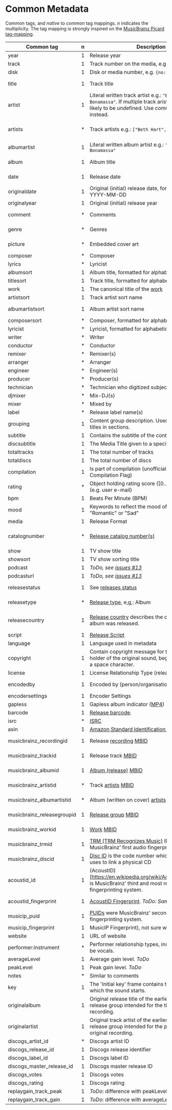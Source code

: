 # Common Metadata

Common tags, and _native_ to _common_ tag mappings. _n_ indicates the multiplicity.
The tag mapping is strongly inspired on the [MusicBrainz Picard tag-mapping](https://picard.musicbrainz.org/docs/mappings/).

| Common tag                 | n | Description                                                                                                                                                          | ID3v1.1 | ID3v2.2      | ID3v2.3                                                                           | ID3v2.4                                                                           | iTunes MP4                                              | vorbis                                        | APEv2                               | asf                               | exif       |
|----------------------------|---|----------------------------------------------------------------------------------------------------------------------------------------------------------------------|---------|--------------|-----------------------------------------------------------------------------------|-----------------------------------------------------------------------------------|---------------------------------------------------------|-----------------------------------------------|-------------------------------------|-----------------------------------|------------|
| year                       | 1 | Release year                                                                                                                                                         | year    | TYE          | TYER                                                                              | TYER                                                                              |                                                         |                                               |                                     |                                   | YEAR       |
| track                      | 1 | Track number on the media, e.g. `{no: 1, of: 2}`                                                                                                                     | track   | TRK          | TRCK                                                                              | TRCK                                                                              | trkn                                                    | TRACKNUMBER                                   | TRACK                               | WM/TrackNumber                    | ITRK       |
| disk                       | 1 | Disk or media number, e.g. `{no: 1, of: 2}`                                                                                                                          |         | TPA          | TPOS                                                                              | TPOS                                                                              | disk                                                    | DISCNUMBER                                    | DISC, DISCNUMBER                    | WM/PartOfSet                      |            |
| title                      | 1 | Track title                                                                                                                                                          | title   | TT2          | TIT2                                                                              | TIT2                                                                              | ©nam                                                    | TITLE                                         | TITLE                               | Title                             | INAM, TITL |
| artist                     | 1 | Literal written track artist e.g.: `"Beth Hart & Joe Bonamassa"`. If multiple track arists are found, this is likely to be undefined. Use _common.artists_ instead.  | artist  | TP1          | TPE1                                                                              | TPE1                                                                              | ©ART                                                    | ARTIST                                        | ARTIST                              | Author                            | IART       |
| artists                    | * | Track artists e.g.: `["Beth Hart", "Joe Bonamassa"]`                                                                                                                 |         |              | TXXX:Artists, TXXX:DISCOGS_ARTISTS, TXXX:DISCOGS_ARTIST_NAME                      | TXXX:Artists, TXXX:DISCOGS_ARTISTS, TXXX:DISCOGS_ARTIST_NAME                      | ----:com.apple.iTunes:ARTISTS                           | ARTISTS, DISCOGS_ARTISTS, DISCOGS_ARTIST_NAME | ARTISTS                             | WM/ARTISTS                        |            |
| albumartist                | 1 | Literal written album artist e.g.: `"Beth Hart & Joe Bonamassa"`                                                                                                     |         | TP2          | TPE2, TXXX:DISCOGS_ALBUM_ARTISTS                                                  | TPE2, TXXX:DISCOGS_ALBUM_ARTISTS                                                  | aART, ----:com.apple.iTunes:Band                        | ALBUMARTIST, DISCOGS_ALBUM_ARTISTS            | ALBUM ARTIST                        | WM/AlbumArtist                    |            |
| album                      | 1 | Album title                                                                                                                                                          | album   | TAL          | TALB                                                                              | TALB                                                                              | ©alb                                                    | ALBUM                                         | ALBUM                               | WM/AlbumTitle                     | IPRD, IRPD |
| date                       | 1 | Release date                                                                                                                                                         |         |              | TDRV, TDRC, TXXX:DISCOGS_RELEASED                                                 | TDRV, TDRC, TXXX:DISCOGS_RELEASED                                                 | ©day                                                    | DATE, DISCOGS_RELEASED                        | YEAR                                | WM/Year                           | ICRD       |
| originaldate               | 1 | Original (initial) release date, formatted like: YYYY-MM-DD                                                                                                          |         | TOR          | TDOR, TXXX:DISCOGS_DATE                                                           | TDOR, TXXX:DISCOGS_DATE                                                           | ----:com.apple.iTunes:ORIGINALDATE                      | ORIGINALDATE, DISCOGS_DATE                    | ORIGINALDATE                        | WM/OriginalReleaseTime            |            |
| originalyear               | 1 | Original (initial) release year                                                                                                                                      |         |              | TORY, TXXX:originalyear                                                           | TORY, TXXX:originalyear                                                           | ----:com.apple.iTunes:ORIGINALYEAR                      | ORIGINALYEAR                                  | ORIGINALYEAR                        | WM/OriginalReleaseYear            |            |
| comment                    | * | Comments                                                                                                                                                             | comment | COM          | COMM                                                                              | COMM                                                                              | ©cmt, ----:com.apple.iTunes:NOTES                       | COMMENT                                       | COMMENT                             | Description                       | COMM, ICMT |
| genre                      | * | Genres                                                                                                                                                               | genre   | TCO          | TCON, TXXX:STYLE                                                                  | TCON, TXXX:STYLE                                                                  | ©gen, gnre                                              | GENRE, STYLE                                  | GENRE                               | WM/Genre                          | GNRE, IGNR |
| picture                    | * | Embedded cover art                                                                                                                                                   |         | PIC          | APIC                                                                              | APIC                                                                              | covr                                                    | METADATA_BLOCK_PICTURE                        | COVER ART (FRONT), COVER ART (BACK) | WM/Picture                        |            |
| composer                   | * | Composer                                                                                                                                                             |         | TCM          | TCOM                                                                              | TCOM                                                                              | ©wrt                                                    | COMPOSER                                      | COMPOSER                            | WM/Composer                       |            |
| lyrics                     | * | Lyricist                                                                                                                                                             |         |              | USLT:description, SYLT                                                            | USLT:description, SYLT                                                            | ©lyr                                                    | LYRICS                                        | LYRICS                              | WM/Lyrics                         |            |
| albumsort                  | 1 | Album title, formatted for alphabetic ordering                                                                                                                       |         |              | TSOA                                                                              | TSOA                                                                              | soal                                                    | ALBUMSORT                                     | ALBUMSORT                           | WM/AlbumSortOrder                 |            |
| titlesort                  | 1 | Track title, formatted for alphabetic ordering                                                                                                                       |         |              | TSOT                                                                              | TSOT                                                                              | sonm                                                    | TITLESORT                                     | TITLESORT                           | WM/TitleSortOrder                 |            |
| work                       | 1 | The canonical title of the [work](https://musicbrainz.org/doc/Work)                                                                                                  |         | TOT          |                                                                                   |                                                                                   |                                                         | WORK                                          | WORK                                | WM/Work                           |            |
| artistsort                 | 1 | Track artist sort name                                                                                                                                               |         |              | TSOP                                                                              | TSOP                                                                              | soar                                                    | ARTISTSORT                                    | ARTISTSORT                          | WM/ArtistSortOrder                |            |
| albumartistsort            | 1 | Album artist sort name                                                                                                                                               |         |              | TSO2                                                                              | TSO2                                                                              | soaa, ----:com.apple.iTunes:ALBUMARTISTSORT             | ALBUMARTISTSORT                               | ALBUMARTISTSORT                     | WM/AlbumArtistSortOrder           |            |
| composersort               | * | Composer, formatted for alphabetic ordering                                                                                                                          |         |              | TSOC                                                                              | TSOC                                                                              | soco                                                    | COMPOSERSORT                                  | COMPOSERSORT                        | WM/ComposerSortOrder              |            |
| lyricist                   | * | Lyricist, formatted for alphabetic ordering                                                                                                                          |         | TXT          | TEXT                                                                              | TEXT                                                                              | ----:com.apple.iTunes:LYRICIST                          | LYRICIST                                      | LYRICIST                            | WM/Writer                         |            |
| writer                     | * | Writer                                                                                                                                                               |         |              | TXXX:Writer                                                                       | TXXX:Writer                                                                       |                                                         | WRITER                                        | WRITER                              |                                   | IWRI       |
| conductor                  | * | Conductor                                                                                                                                                            |         | TP3          | TPE3                                                                              | TPE3                                                                              | ----:com.apple.iTunes:CONDUCTOR                         | CONDUCTOR                                     | CONDUCTOR                           | WM/Conductor                      |            |
| remixer                    | * | Remixer(s)                                                                                                                                                           |         |              | TPE4                                                                              | TPE4                                                                              | ----:com.apple.iTunes:REMIXER                           | REMIXER                                       | MIXARTIST                           | WM/ModifiedBy                     |            |
| arranger                   | * | Arranger                                                                                                                                                             |         |              | IPLS:arranger, TIPL:arranger                                                      | IPLS:arranger, TIPL:arranger                                                      |                                                         | ARRANGER                                      | ARRANGER                            |                                   |            |
| engineer                   | * | Engineer(s)                                                                                                                                                          |         |              | IPLS:engineer, TIPL:engineer                                                      | IPLS:engineer, TIPL:engineer                                                      | ----:com.apple.iTunes:ENGINEER                          | ENGINEER                                      | ENGINEER                            | WM/Engineer                       | IENG       |
| producer                   | * | Producer(s)                                                                                                                                                          |         |              | IPLS:producer, TIPL:producer                                                      | IPLS:producer, TIPL:producer                                                      | ----:com.apple.iTunes:PRODUCER                          | PRODUCER                                      | PRODUCER                            | WM/Producer                       |            |
| technician                 | * | Technician who digitized subject                                                                                                                                     |         |              |                                                                                   |                                                                                   |                                                         |                                               |                                     |                                   | ITCH       |
| djmixer                    | * | Mix-DJ(s)                                                                                                                                                            |         |              | IPLS:DJ-mix, TIPL:DJ-mix                                                          | IPLS:DJ-mix, TIPL:DJ-mix                                                          | ----:com.apple.iTunes:DJMIXER                           | DJMIXER                                       | DJMIXER                             | WM/DJMixer                        |            |
| mixer                      | * | Mixed by                                                                                                                                                             |         |              | IPLS:mix, TIPL:mix                                                                | IPLS:mix, TIPL:mix                                                                | ----:com.apple.iTunes:MIXER                             | MIXER                                         | MIXER                               | WM/Mixer                          |            |
| label                      | * | Release label name(s)                                                                                                                                                |         | TPB          | TPUB, TXXX:DISCOGS_LABEL                                                          | TPUB, TXXX:DISCOGS_LABEL                                                          | ----:com.apple.iTunes:LABEL                             | LABEL, DISCOGS_LABEL                          | LABEL                               | WM/Publisher                      |            |
| grouping                   | 1 | Content group description. Used to group track titles in sections.                                                                                                   |         | TT1          | TIT1                                                                              | TIT1                                                                              | ©grp                                                    | GROUPING                                      | GROUPING                            | WM/ContentGroupDescription        |            |
| subtitle                   | 1 | Contains the subtitle of the content                                                                                                                                 |         | TT3          | TIT3                                                                              | TIT3                                                                              | ----:com.apple.iTunes:SUBTITLE                          | SUBTITLE                                      | SUBTITLE                            | WM/SubTitle                       |            |
| discsubtitle               | 1 | The Media Title given to a specific disc                                                                                                                             |         |              | TSST                                                                              | TSST                                                                              | ----:com.apple.iTunes:DISCSUBTITLE                      | DISCSUBTITLE                                  | DISCSUBTITLE                        | WM/SetSubTitle                    |            |
| totaltracks                | 1 | The total number of tracks                                                                                                                                           |         |              |                                                                                   |                                                                                   |                                                         | TRACKTOTAL, TOTALTRACKS                       |                                     |                                   |            |
| totaldiscs                 | 1 | The total number of discs                                                                                                                                            |         |              |                                                                                   |                                                                                   |                                                         | DISCTOTAL, TOTALDISCS                         |                                     |                                   |            |
| compilation                | 1 | Is part of compilation (unofficial iTunes Compilation Flag)                                                                                                          |         |              | TCMP                                                                              | TCMP                                                                              | cpil                                                    | COMPILATION                                   | COMPILATION                         | WM/IsCompilation                  |            |
| rating                     | * | Object holding rating score ([0..5]) and source (e.g. user e-mail)                                                                                                   |         |              | POPM                                                                              | POPM                                                                              |                                                         | RATING                                        |                                     | WM/SharedUserRating               | RATE       |
| bpm                        | 1 | Beats Per Minute (BPM)                                                                                                                                               |         |              | TBPM                                                                              | TBPM                                                                              | tmpo                                                    | BPM                                           | BPM                                 | WM/BeatsPerMinute                 |            |
| mood                       | 1 | Keywords to reflect the mood of the audio, e.g. "Romantic" or "Sad"                                                                                                  |         |              | TMOO                                                                              | TMOO                                                                              | ----:com.apple.iTunes:MOOD                              | MOOD                                          | MOOD                                | WM/Mood                           |            |
| media                      | 1 | Release Format                                                                                                                                                       |         |              | TMED                                                                              | TMED                                                                              | ----:com.apple.iTunes:MEDIA                             | MEDIA                                         | MEDIA                               | WM/Media                          | IMED       |
| catalognumber              | * | [Release catalog number(s)](https://musicbrainz.org/doc/Release/Catalog_Number)                                                                                      |         |              | TXXX:CATALOGNUMBER, TXXX:DISCOGS_CATALOG, TXXX:CATALOGID                          | TXXX:CATALOGNUMBER, TXXX:DISCOGS_CATALOG, TXXX:CATALOGID                          | ----:com.apple.iTunes:CATALOGNUMBER                     | CATALOGNUMBER, DISCOGS_CATALOG, CATALOGID     | CATALOGNUMBER                       | WM/CatalogNo                      |            |
| show                       | 1 | TV show title                                                                                                                                                        |         |              |                                                                                   |                                                                                   | tvsh                                                    |                                               |                                     |                                   |            |
| showsort                   | 1 | TV show sorting title                                                                                                                                                |         |              |                                                                                   |                                                                                   | sosn                                                    |                                               |                                     |                                   |            |
| podcast                    | 1 | _ToDo, see [issues #13](https://github.com/Borewit/music-metadata/issues/13)_                                                                                        |         |              |                                                                                   |                                                                                   | pcst                                                    |                                               |                                     |                                   |            |
| podcasturl                 | 1 | _ToDo, see [issues #13](https://github.com/Borewit/music-metadata/issues/13)_                                                                                        |         |              |                                                                                   |                                                                                   | purl                                                    |                                               |                                     |                                   |            |
| releasestatus              | 1 | See [releases status](https://wiki.musicbrainz.org/History:Release_Status)                                                                                           |         |              | TXXX:MusicBrainz Album Status                                                     | TXXX:MusicBrainz Album Status                                                     | ----:com.apple.iTunes:MusicBrainz Album Status          | RELEASESTATUS                                 | MUSICBRAINZ_ALBUMSTATUS             | MusicBrainz/Album Status          |            |
| releasetype                | * | [Release type](https://musicbrainz.org/doc/Release_Group/Type), e,g,: Album                                                                                          |         |              | TXXX:MusicBrainz Album Type                                                       | TXXX:MusicBrainz Album Type                                                       | ----:com.apple.iTunes:MusicBrainz Album Type            | RELEASETYPE                                   | MUSICBRAINZ_ALBUMTYPE               | MusicBrainz/Album Type            |            |
| releasecountry             | 1 | [Release country](https://wiki.musicbrainz.org/Release_Country) describes the country in which an album was released.                                                |         |              | TXXX:MusicBrainz Album Release Country, TXXX:RELEASECOUNTRY, TXXX:DISCOGS_COUNTRY | TXXX:MusicBrainz Album Release Country, TXXX:RELEASECOUNTRY, TXXX:DISCOGS_COUNTRY | ----:com.apple.iTunes:MusicBrainz Album Release Country | RELEASECOUNTRY, DISCOGS_COUNTRY               | RELEASECOUNTRY                      | MusicBrainz/Album Release Country | ICNT       |
| script                     | 1 | [Release Script](https://picard.musicbrainz.org/docs/tags/)                                                                                                          |         |              | TXXX:SCRIPT                                                                       | TXXX:SCRIPT                                                                       | ----:com.apple.iTunes:SCRIPT                            | SCRIPT                                        | SCRIPT                              | WM/Script                         |            |
| language                   | 1 | Language used in metadata                                                                                                                                            |         | TLA          | TLAN                                                                              | TLAN                                                                              | ----:com.apple.iTunes:LANGUAGE                          | LANGUAGE                                      | LANGUAGE                            | WM/Language                       |            |
| copyright                  | 1 | Contain copyright message for the copyright holder of the original sound, begin with a year and a space character.                                                   |         | TCR          | TCOP                                                                              | TCOP                                                                              | cprt                                                    | COPYRIGHT                                     | COPYRIGHT                           | Copyright                         |            |
| license                    | 1 | License Relationship Type (releases, recordings)                                                                                                                     |         | WCP          | WCOP                                                                              | WCOP                                                                              | ----:com.apple.iTunes:LICENSE                           | LICENSE                                       | LICENSE                             | LICENSE                           |            |
| encodedby                  | 1 | Encoded by (person/organisation)                                                                                                                                     |         | TEN          | TENC                                                                              | TENC                                                                              | ©too                                                    | ENCODEDBY                                     | ENCODEDBY                           | WM/EncodedBy                      | ISFT, CODE |
| encodersettings            | 1 | Encoder Settings                                                                                                                                                     |         | TSS          | TSSE                                                                              | TSSE                                                                              |                                                         | ENCODERSETTINGS                               | ENCODERSETTINGS                     | WM/EncodingSettings               |            |
| gapless                    | 1 | Gapless album indicator ([MP4](http://help.mp3tag.de/main_tags.html))                                                                                                |         | COM:iTunPGAP |                                                                                   |                                                                                   | pgap                                                    |                                               |                                     |                                   |            |
| barcode                    | 1 | [Release barcode](https://musicbrainz.org/doc/Barcode).                                                                                                              |         |              | TXXX:BARCODE                                                                      | TXXX:BARCODE                                                                      | ----:com.apple.iTunes:BARCODE                           | BARCODE                                       | BARCODE                             | WM/Barcode                        |            |
| isrc                       | * | [ISRC](https://musicbrainz.org/doc/ISRC)                                                                                                                             |         |              | TSRC                                                                              | TSRC                                                                              | ----:com.apple.iTunes:ISRC                              | ISRC                                          | ISRC                                | WM/ISRC                           |            |
| asin                       | 1 | [Amazon Standard Identification Number (ASIN)](https://musicbrainz.org/doc/ASIN)                                                                                     |         |              | TXXX:ASIN                                                                         | TXXX:ASIN                                                                         | ----:com.apple.iTunes:ASIN                              | ASIN                                          | ASIN                                | ASIN                              |            |
| musicbrainz_recordingid    | 1 | Release [recording](https://musicbrainz.org/doc/Recording) [MBID](https://musicbrainz.org/doc/MusicBrainz_Identifier)                                                |         |              | UFID:http://musicbrainz.org                                                       | UFID:http://musicbrainz.org                                                       | ----:com.apple.iTunes:MusicBrainz Track Id              | MUSICBRAINZ_TRACKID                           | MUSICBRAINZ_TRACKID                 | MusicBrainz/Track Id              |            |
| musicbrainz_trackid        | 1 | Release track [MBID](https://musicbrainz.org/doc/MusicBrainz_Identifier)                                                                                             |         |              | TXXX:MusicBrainz Release Track Id                                                 | TXXX:MusicBrainz Release Track Id                                                 | ----:com.apple.iTunes:MusicBrainz Release Track Id      | MUSICBRAINZ_RELEASETRACKID                    | MUSICBRAINZ_RELEASETRACKID          | MusicBrainz/Release Track Id      |            |
| musicbrainz_albumid        | 1 | [Album (release)](https://musicbrainz.org/doc/Release) [MBID](https://musicbrainz.org/doc/MusicBrainz_Identifier)                                                    |         |              | TXXX:MusicBrainz Album Id                                                         | TXXX:MusicBrainz Album Id                                                         | ----:com.apple.iTunes:MusicBrainz Album Id              | MUSICBRAINZ_ALBUMID                           | MUSICBRAINZ_ALBUMID                 | MusicBrainz/Album Id              |            |
| musicbrainz_artistid       | * | Track [artists](https://musicbrainz.org/doc/Artist) [MBID](https://musicbrainz.org/doc/MusicBrainz_Identifier)                                                       |         |              | TXXX:MusicBrainz Artist Id                                                        | TXXX:MusicBrainz Artist Id                                                        | ----:com.apple.iTunes:MusicBrainz Artist Id             | MUSICBRAINZ_ARTISTID                          | MUSICBRAINZ_ARTISTID                | MusicBrainz/Artist Id             |            |
| musicbrainz_albumartistid  | * | Album (written on cover) [artists](https://musicbrainz.org/doc/Artist) [MBID](https://musicbrainz.org/doc/MusicBrainz_Identifier)                                    |         |              | TXXX:MusicBrainz Album Artist Id                                                  | TXXX:MusicBrainz Album Artist Id                                                  | ----:com.apple.iTunes:MusicBrainz Album Artist Id       | MUSICBRAINZ_ALBUMARTISTID                     | MUSICBRAINZ_ALBUMARTISTID           | MusicBrainz/Album Artist Id       |            |
| musicbrainz_releasegroupid | 1 | [Release group](https://musicbrainz.org/doc/Release_Group) [MBID](https://musicbrainz.org/doc/MusicBrainz_Identifier)                                                |         |              | TXXX:MusicBrainz Release Group Id                                                 | TXXX:MusicBrainz Release Group Id                                                 | ----:com.apple.iTunes:MusicBrainz Release Group Id      | MUSICBRAINZ_RELEASEGROUPID                    | MUSICBRAINZ_RELEASEGROUPID          | MusicBrainz/Release Group Id      |            |
| musicbrainz_workid         | 1 | [Work](https://musicbrainz.org/doc/Work) [MBID](https://musicbrainz.org/doc/MusicBrainz_Identifier)                                                                  |         |              | TXXX:MusicBrainz Work Id                                                          | TXXX:MusicBrainz Work Id                                                          | ----:com.apple.iTunes:MusicBrainz Work Id               | MUSICBRAINZ_WORKID                            | MUSICBRAINZ_WORKID                  | MusicBrainz/Work Id               |            |
| musicbrainz_trmid          | 1 | [TRM (TRM Recognizes Music)]((https://musicbrainz.org/doc/Fingerprinting#TRM)) IDs were MusicBrainz’ first audio fingerprinting system.                              |         |              | TXXX:MusicBrainz TRM Id                                                           | TXXX:MusicBrainz TRM Id                                                           | ----:com.apple.iTunes:MusicBrainz TRM Id                | MUSICBRAINZ_TRMID                             | MUSICBRAINZ_TRMID                   | MusicBrainz/TRM Id                |            |
| musicbrainz_discid         | 1 | [Disc ID](https://musicbrainz.org/doc/Disc_ID) is the code number which MusicBrainz uses to link a physical CD                                                       |         |              | TXXX:MusicBrainz Disc Id                                                          | TXXX:MusicBrainz Disc Id                                                          | ----:com.apple.iTunes:MusicBrainz Disc Id               | MUSICBRAINZ_DISCID                            | MUSICBRAINZ_DISCID                  | MusicBrainz/Disc Id               |            |
| acoustid_id                | 1 | (AcoustID)[https://en.wikipedia.org/wiki/Acoustic_fingerprint] is MusicBrainz’ third and most recent audio fingerprinting system.                                    |         |              | TXXX:ACOUSTID_ID, TXXX:Acoustid Id                                                | TXXX:ACOUSTID_ID, TXXX:Acoustid Id                                                | ----:com.apple.iTunes:Acoustid Id                       | ACOUSTID_ID                                   | ACOUSTID_ID                         | Acoustid/Id                       |            |
| acoustid_fingerprint       | 1 | [AcoustID Fingerprint](https://picard.musicbrainz.org/docs/mappings/). _ToDo: Same as acoustid_id._                                                                  |         |              | TXXX:Acoustid Fingerprint                                                         | TXXX:Acoustid Fingerprint                                                         | ----:com.apple.iTunes:Acoustid Fingerprint              | ACOUSTID_ID_FINGERPRINT                       | ACOUSTID_FINGERPRINT                | Acoustid/Fingerprint              |            |
| musicip_puid               | 1 | [PUIDs](https://musicbrainz.org/doc/Fingerprinting#PUID) were MusicBrainz’ second audio fingerprinting system.                                                       |         |              | TXXX:MusicIP PUID                                                                 | TXXX:MusicIP PUID                                                                 | ----:com.apple.iTunes:MusicIP PUID                      | MUSICIP_PUID                                  | MUSICIP_PUID                        | MusicIP/PUID                      |            |
| musicip_fingerprint        | 1 | MusicIP Fingerprint), not sure which algorithm.                                                                                                                      |         |              | TXXX:MusicMagic Fingerprint                                                       | TXXX:MusicMagic Fingerprint                                                       | ----:com.apple.iTunes:fingerprint                       |                                               |                                     |                                   |            |
| website                    | 1 | URL of website                                                                                                                                                       |         | WAR          | WOAR                                                                              | WOAR                                                                              |                                                         | WEBSITE                                       | WEBLINK                             | WM/AuthorURL                      | TURL       |
| performer:instrument       | * | Performer relationship types, instrument can also be vocals.                                                                                                         |         |              |                                                                                   |                                                                                   |                                                         |                                               |                                     |                                   |            |
| averageLevel               | 1 | Average gain level. _ToDo_                                                                                                                                           |         |              | PRIV:AverageLevel                                                                 | PRIV:AverageLevel                                                                 |                                                         |                                               |                                     |                                   |            |
| peakLevel                  | 1 | Peak gain level. _ToDo_                                                                                                                                              |         |              | PRIV:PeakLevel                                                                    | PRIV:PeakLevel                                                                    |                                                         |                                               |                                     |                                   |            |
| notes                      | * | Similar to comments                                                                                                                                                  |         |              |                                                                                   |                                                                                   |                                                         | NOTES                                         |                                     |                                   |            |
| key                        | 1 | The 'Initial key' frame contains the musical key in which the sound starts.                                                                                          |         |              | TKEY                                                                              | TKEY                                                                              |                                                         |                                               |                                     | WM/InitialKey                     |            |
| originalalbum              | 1 | Original release title of the earliest release in the release group intended for the title of the original recording.                                                |         |              | TOAL                                                                              | TOAL                                                                              |                                                         |                                               |                                     |                                   |            |
| originalartist             | 1 | Original track artist of the earliest release in the release group intended for the performer(s) of the original recording.                                          |         |              | TOPE                                                                              | TOPE                                                                              |                                                         |                                               |                                     |                                   |            |
| discogs_artist_id          | * | Discogs artist ID                                                                                                                                                    |         |              | TXXX:DISCOGS_ARTIST_ID                                                            | TXXX:DISCOGS_ARTIST_ID                                                            |                                                         | DISCOGS_ARTIST_ID                             |                                     |                                   |            |
| discogs_release_id         | 1 | Discogs release identifier                                                                                                                                           |         |              | TXXX:DISCOGS_RELEASE_ID                                                           | TXXX:DISCOGS_RELEASE_ID                                                           |                                                         | DISCOGS_RELEASE_ID                            |                                     |                                   |            |
| discogs_label_id           | 1 | Discogs label ID                                                                                                                                                     |         |              | TXXX:DISCOGS_LABEL_ID                                                             | TXXX:DISCOGS_LABEL_ID                                                             |                                                         | DISCOGS_LABEL_ID                              |                                     |                                   |            |
| discogs_master_release_id  | 1 | Discogs master release ID                                                                                                                                            |         |              | TXXX:DISCOGS_MASTER_RELEASE_ID                                                    | TXXX:DISCOGS_MASTER_RELEASE_ID                                                    |                                                         | DISCOGS_MASTER_RELEASE_ID                     |                                     |                                   |            |
| discogs_votes              | 1 | Discogs votes                                                                                                                                                        |         |              | TXXX:DISCOGS_VOTES                                                                | TXXX:DISCOGS_VOTES                                                                |                                                         | DISCOGS_VOTES                                 |                                     |                                   |            |
| discogs_rating             | 1 | Discogs rating                                                                                                                                                       |         |              | TXXX:DISCOGS_RATING                                                               | TXXX:DISCOGS_RATING                                                               |                                                         | DISCOGS_RATING                                |                                     |                                   |            |
| replaygain_track_peak      | 1 | _ToDo_: difference with peakLevel?                                                                                                                                   |         |              | TXXX:replaygain_track_peak                                                        | TXXX:replaygain_track_peak                                                        |                                                         | REPLAYGAIN_TRACK_PEAK                         |                                     |                                   |            |
| replaygain_track_gain      | 1 | _ToDo_: difference with averageLevel                                                                                                                                 |         |              | TXXX:replaygain_track_gain                                                        | TXXX:replaygain_track_gain                                                        |                                                         | REPLAYGAIN_TRACK_GAIN                         |                                     |                                   |            |
